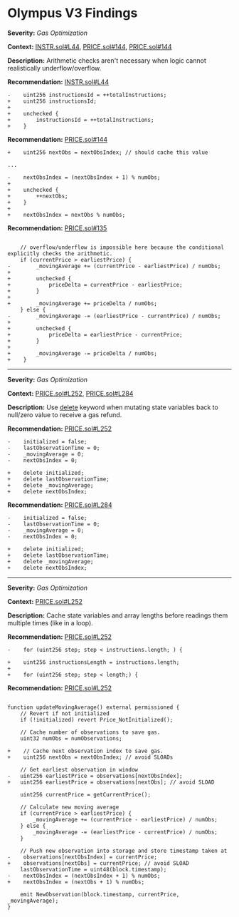 
# Olympus V3 Findings

**Severity:** *Gas Optimization*

**Context:** [INSTR.sol#L44](https://github.com/code-423n4/2022-08-olympus/blob/b5e139d732eb4c07102f149fb9426d356af617aa/src/modules/INSTR.sol#L44), [PRICE.sol#144](https://github.com/code-423n4/2022-08-olympus/blob/b5e139d732eb4c07102f149fb9426d356af617aa/src/modules/PRICE.sol#L144), [PRICE.sol#144](https://github.com/code-423n4/2022-08-olympus/blob/b5e139d732eb4c07102f149fb9426d356af617aa/src/modules/PRICE.sol#L144)


**Description:** Arithmetic checks aren't necessary when logic cannot realistically underflow/overflow.

**Recommendation:** 
[INSTR.sol#L44](https://github.com/code-423n4/2022-08-olympus/blob/b5e139d732eb4c07102f149fb9426d356af617aa/src/modules/INSTR.sol#L44)
```solidity
-    uint256 instructionsId = ++totalInstructions;
+    uint256 instructionsId;
+
+    unchecked {
+        instructionsId = ++totalInstructions;
+    }
```

**Recommendation:** 
[PRICE.sol#144](https://github.com/code-423n4/2022-08-olympus/blob/b5e139d732eb4c07102f149fb9426d356af617aa/src/modules/PRICE.sol#L144)
```solidity
+    uint256 nextObs = nextObsIndex; // should cache this value

...

-    nextObsIndex = (nextObsIndex + 1) % numObs;
+
+    unchecked {
+        ++nextObs;
+    }
+
+    nextObsIndex = nextObs % numObs;
```

**Recommendation:** 
[PRICE.sol#135](https://github.com/code-423n4/2022-08-olympus/blob/b5e139d732eb4c07102f149fb9426d356af617aa/src/modules/PRICE.sol#L135)
```solidity

    // overflow/underflow is impossible here because the conditional explicitly checks the arithmetic.
    if (currentPrice > earliestPrice) {
-        _movingAverage += (currentPrice - earliestPrice) / numObs;
+
+        unchecked {
+            priceDelta = currentPrice - earliestPrice;
+        }
+
+        _movingAverage += priceDelta / numObs;
    } else {
-        _movingAverage -= (earliestPrice - currentPrice) / numObs;
+
+        unchecked {
+            priceDelta = earliestPrice - currentPrice;
+        }
+
+        _movingAverage -= priceDelta / numObs;
+    }
```
___

**Severity:** *Gas Optimization*

**Context:** [PRICE.sol#L252](https://github.com/code-423n4/2022-08-olympus/blob/b5e139d732eb4c07102f149fb9426d356af617aa/src/modules/PRICE.sol#L252), [PRICE.sol#L284](https://github.com/code-423n4/2022-08-olympus/blob/b5e139d732eb4c07102f149fb9426d356af617aa/src/modules/PRICE.sol#L284)

**Description:** Use [delete](https://docs.soliditylang.org/en/v0.8.0/types.html#delete) keyword when mutating state variables back to null/zero value to receive a gas refund.

**Recommendation:** 
[PRICE.sol#L252](https://github.com/code-423n4/2022-08-olympus/blob/b5e139d732eb4c07102f149fb9426d356af617aa/src/modules/PRICE.sol#L252)
```solidity
-    initialized = false;
-    lastObservationTime = 0;
-    _movingAverage = 0;
-    nextObsIndex = 0;

+    delete initialized;
+    delete lastObservationTime;
+    delete _movingAverage;
+    delete nextObsIndex;
```

**Recommendation:** 
[PRICE.sol#L284](https://github.com/code-423n4/2022-08-olympus/blob/b5e139d732eb4c07102f149fb9426d356af617aa/src/modules/PRICE.sol#L284)
```solidity
-    initialized = false;
-    lastObservationTime = 0;
-    _movingAverage = 0;
-    nextObsIndex = 0;

+    delete initialized;
+    delete lastObservationTime;
+    delete _movingAverage;
+    delete nextObsIndex;
```

___

**Severity:** *Gas Optimization*

**Context:** [PRICE.sol#L252](https://github.com/code-423n4/2022-08-olympus/blob/b5e139d732eb4c07102f149fb9426d356af617aa/src/policies/Governance.sol#L278)

**Description:** Cache state variables and array lengths before readings them multiple times (like in a loop).

**Recommendation:** [PRICE.sol#L252](https://github.com/code-423n4/2022-08-olympus/blob/b5e139d732eb4c07102f149fb9426d356af617aa/src/policies/Governance.sol#L278)
```solidity
-    for (uint256 step; step < instructions.length; ) {
    
+    uint256 instructionsLength = instructions.length;
+
+    for (uint256 step; step < length;) {
```

**Recommendation:** [PRICE.sol#L252](https://github.com/code-423n4/2022-08-olympus/blob/b5e139d732eb4c07102f149fb9426d356af617aa/src/policies/Governance.sol#L278)
```solidity

function updateMovingAverage() external permissioned {
    // Revert if not initialized
    if (!initialized) revert Price_NotInitialized();

    // Cache number of observations to save gas.
    uint32 numObs = numObservations;

+    // Cache next observation index to save gas.
+    uint256 nextObs = nextObsIndex; // avoid SLOADs

    // Get earliest observation in window
-   uint256 earliestPrice = observations[nextObsIndex];
+   uint256 earliestPrice = observations[nextObs]; // avoid SLOAD

    uint256 currentPrice = getCurrentPrice();

    // Calculate new moving average
    if (currentPrice > earliestPrice) {
        _movingAverage += (currentPrice - earliestPrice) / numObs;
    } else {
        _movingAverage -= (earliestPrice - currentPrice) / numObs;
    }

    // Push new observation into storage and store timestamp taken at
-    observations[nextObsIndex] = currentPrice;
+    observations[nextObs] = currentPrice; // avoid SLOAD
    lastObservationTime = uint48(block.timestamp);
-    nextObsIndex = (nextObsIndex + 1) % numObs;
+    nextObsIndex = (nextObs + 1) % numObs;

    emit NewObservation(block.timestamp, currentPrice, _movingAverage);
}


```
